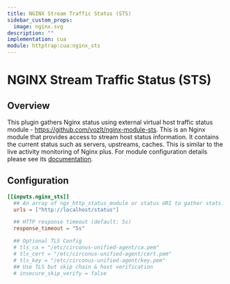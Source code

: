 ```yaml
---
title: NGINX Stream Traffic Status (STS)
sidebar_custom_props:
  image: nginx.svg
description: ""
implementation: cua
module: httptrap:cua:nginx_sts
---
```


# NGINX Stream Traffic Status (STS)

## Overview

This plugin gathers Nginx status using external virtual host traffic status
module - https://github.com/vozlt/nginx-module-sts. This is an Nginx module
that provides access to stream host status information. It contains the current
status such as servers, upstreams, caches. This is similar to the live activity
monitoring of Nginx plus. For module configuration details please see its
[documentation](https://github.com/vozlt/nginx-module-sts#synopsis).

## Configuration

```toml
[[inputs.nginx_sts]]
  ## An array of ngx_http_status_module or status URI to gather stats.
  urls = ["http://localhost/status"]

  ## HTTP response timeout (default: 5s)
  response_timeout = "5s"

  ## Optional TLS Config
  # tls_ca = "/etc/circonus-unified-agent/ca.pem"
  # tls_cert = "/etc/circonus-unified-agent/cert.pem"
  # tls_key = "/etc/circonus-unified-agent/key.pem"
  ## Use TLS but skip chain & host verification
  # insecure_skip_verify = false
```
